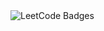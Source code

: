 <img src="https://leetcode-badge-showcase.vercel.app/api?username{WNrTybFn4b&animated=true" alt="LeetCode Badges" />
